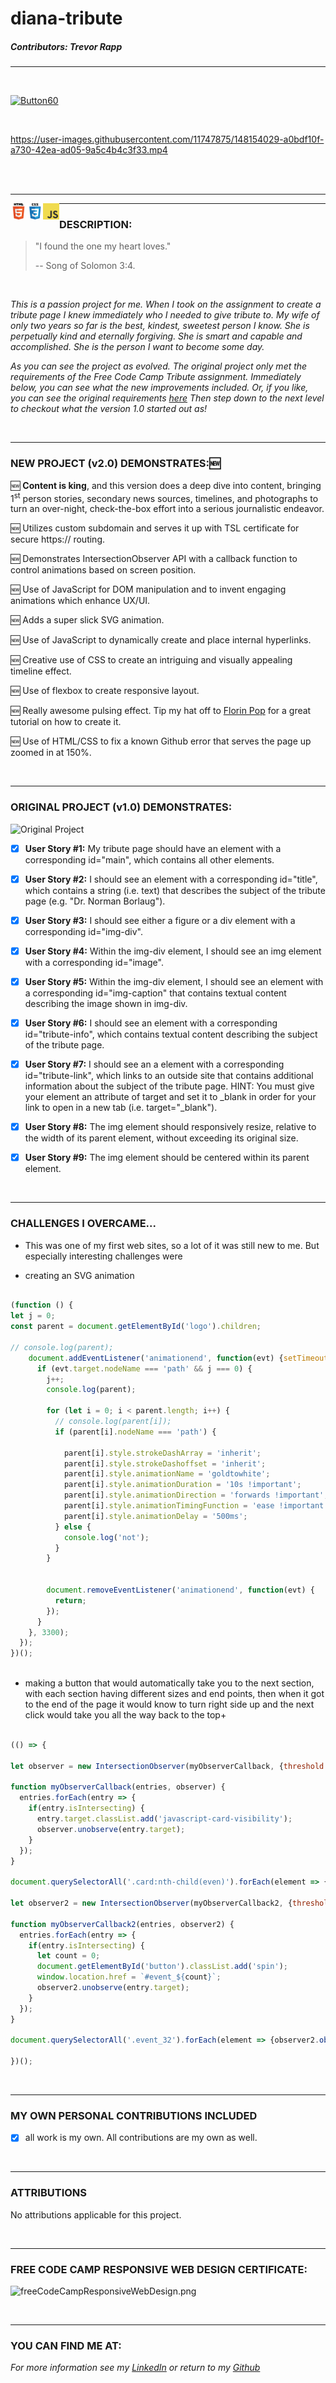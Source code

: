 # diana-tribute


##### Contributors: Trevor Rapp

 ---
 
<br>

[![Button60](https://user-images.githubusercontent.com/11747875/145134031-63e505b6-c009-4e4b-8bd6-bc160c52c3f1.png)](https://www.dianarapp.com)

<br>

https://user-images.githubusercontent.com/11747875/148154029-a0bdf10f-a730-42ea-ad05-9a5c4b4c3f33.mp4

<br/>
<br/>

---

<img align="left" alt="HTML5" width="26px" src="https://raw.githubusercontent.com/github/explore/80688e429a7d4ef2fca1e82350fe8e3517d3494d/topics/html/html.png" />
<img align="left" alt="CSS3" width="26px" src="https://raw.githubusercontent.com/github/explore/80688e429a7d4ef2fca1e82350fe8e3517d3494d/topics/css/css.png" />
<img align="left" alt="JavaScript" width="26px" src="https://raw.githubusercontent.com/github/explore/80688e429a7d4ef2fca1e82350fe8e3517d3494d/topics/javascript/javascript.png" />

---

### DESCRIPTION:

> "I found the one my heart loves."
>
> -- Song of Solomon 3:4.
>

<br/>

*This is a passion project for me.  When I took on the assignment to create a tribute page I knew immediately who I needed to give tribute to.  My wife of only two years so far is the best, kindest, sweetest person I know.  She is perpetually kind and eternally forgiving.  She is smart and capable and accomplished.  She is the person I want to become some day.*

*As you can see the project as evolved.  The original project only met the requirements of the Free Code Camp Tribute assignment.  Immediately below, you can see what the new improvements included.  Or, if you like, you can see the original requirements [here](#version1) Then step down to the next level to checkout what the version 1.0 started out as!*

<br/>

---

### NEW PROJECT (v2.0) DEMONSTRATES:🆕


🆕 **Content is king**, and this version does a deep dive into content, bringing 1<sup>st</sup> person stories, secondary news sources, timelines, and photographs to turn an over-night, check-the-box effort into a serious journalistic endeavor.

🆕 Utilizes custom subdomain and serves it up with TSL certificate for secure https:// routing.

🆕 Demonstrates IntersectionObserver API with a callback function to control animations based on screen position.

🆕 Use of JavaScript for DOM manipulation and to invent engaging animations which enhance UX/UI.

🆕 Adds a super slick SVG animation.

🆕 Use of JavaScript to dynamically create and place internal hyperlinks. 

🆕 Creative use of CSS to create an intriguing and visually appealing timeline effect. 

🆕 Use of flexbox to create responsive layout.

🆕 Really awesome pulsing effect.  Tip my hat off to [Florin Pop](https://www.florin-pop.com/blog/2019/03/css-pulse-effect/) for a great tutorial on how to create it.

🆕 Use of HTML/CSS to fix a known Github error that serves the page up zoomed in at 150%. 

<br/>

---

### <a name="version1">ORIGINAL PROJECT (v1.0) DEMONSTRATES:</a>


![Original Project](https://user-images.githubusercontent.com/11747875/145134811-b1988778-44ab-43fd-b194-07041f0fb393.gif)

- [X] **User Story #1:** My tribute page should have an element with a corresponding id="main", which contains all other elements.

- [X] **User Story #2:** I should see an element with a corresponding id="title", which contains a string (i.e. text) that describes the subject of the tribute page (e.g. "Dr. Norman Borlaug").

- [X] **User Story #3:** I should see either a figure or a div element with a corresponding id="img-div".

- [X] **User Story #4:** Within the img-div element, I should see an img element with a corresponding id="image".

- [X] **User Story #5:** Within the img-div element, I should see an element with a corresponding id="img-caption" that contains textual content describing the image shown in img-div.

- [X] **User Story #6:** I should see an element with a corresponding id="tribute-info", which contains textual content describing the subject of the tribute page.

- [X] **User Story #7:** I should see an a element with a corresponding id="tribute-link", which links to an outside site that contains additional information about the subject of the tribute page. HINT: You must give your element an attribute of target and set it to _blank in order for your link to open in a new tab (i.e. target="_blank").

- [X] **User Story #8:** The img element should responsively resize, relative to the width of its parent element, without exceeding its original size.

- [X] **User Story #9:** The img element should be centered within its parent element.

<br/>

---

### CHALLENGES I OVERCAME...

* This was one of my first web sites, so a lot of it was still new to me.  But especially interesting challenges were 

* creating an SVG animation

```javascript  

(function () {
let j = 0;
const parent = document.getElementById('logo').children;

// console.log(parent);
    document.addEventListener('animationend', function(evt) {setTimeout( () => {
      if (evt.target.nodeName === 'path' && j === 0) {
        j++;
        console.log(parent);

        for (let i = 0; i < parent.length; i++) {
          // console.log(parent[i]);
          if (parent[i].nodeName === 'path') {

            parent[i].style.strokeDashArray = 'inherit';
            parent[i].style.strokeDashoffset = 'inherit';
            parent[i].style.animationName = 'goldtowhite';
            parent[i].style.animationDuration = '10s !important';
            parent[i].style.animationDirection = 'forwards !important';
            parent[i].style.animationTimingFunction = 'ease !important';
            parent[i].style.animationDelay = '500ms';
          } else {
            console.log('not');
          }
        }


        document.removeEventListener('animationend', function(evt) {
          return;
        });
      }
    }, 3300);
  });
})();
    
```
* making a button that would automatically take you to the next section, with each section having different sizes and end points, then when it got to the end of the page it would know to turn right side up and the next click would take you all the way back to the top+

```javascript

(() => {

let observer = new IntersectionObserver(myObserverCallback, {threshold: 0.3});

function myObserverCallback(entries, observer) {
  entries.forEach(entry => {
    if(entry.isIntersecting) {
      entry.target.classList.add('javascript-card-visibility');
      observer.unobserve(entry.target);
    }
  });
}

document.querySelectorAll('.card:nth-child(even)').forEach(element => {observer.observe(element); });

let observer2 = new IntersectionObserver(myObserverCallback2, {threshold: 1});

function myObserverCallback2(entries, observer2) {
  entries.forEach(entry => {
    if(entry.isIntersecting) {
      let count = 0;
      document.getElementById('button').classList.add('spin');
      window.location.href = `#event_${count}`;
      observer2.unobserve(entry.target);
    }
  });
}

document.querySelectorAll('.event_32').forEach(element => {observer2.observe(element); });

})();

```

<br/>

---

### MY OWN PERSONAL CONTRIBUTIONS INCLUDED 

- [X] all work is my own.  All contributions are my own as well.

<br/>

---

### ATTRIBUTIONS

No attributions applicable for this project.

<br/>

---

### FREE CODE CAMP RESPONSIVE WEB DESIGN CERTIFICATE:

![freeCodeCampResponsiveWebDesign.png](https://user-images.githubusercontent.com/11747875/257409023-964325b1-9779-48c7-bc0a-a9852a93d0cb.png)

<br/>

---

### YOU CAN FIND ME AT:

*For more information see my [LinkedIn](https://www.linkedin.com/in/trevor-rapp-042a1037) or return to my [Github](https://github.com/trrapp12)*



